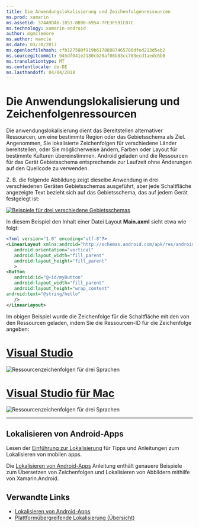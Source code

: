 ```yaml
---
title: Die Anwendungslokalisierung und Zeichenfolgenressourcen
ms.prod: xamarin
ms.assetid: 374A9DA6-1853-8B98-6954-7FE3F591C07C
ms.technology: xamarin-android
author: mgmclemore
ms.author: mamcle
ms.date: 03/30/2017
ms.openlocfilehash: cfb127500f919b61788087465700dfed213d5eb2
ms.sourcegitcommit: 945df041e2180cb20af08b83cc703ecd1aedc6b0
ms.translationtype: MT
ms.contentlocale: de-DE
ms.lasthandoff: 04/04/2018
---
```

# <a name="application-localization-and-string-resources"></a>Die Anwendungslokalisierung und Zeichenfolgenressourcen

Die anwendungslokalisierung dient das Bereitstellen alternativer Ressourcen, um eine bestimmte Region oder das Gebietsschema als Ziel. Angenommen, Sie lokalisierte Zeichenfolgen für verschiedene Länder bereitstellen, oder Sie möglicherweise ändern, Farben oder Layout für bestimmte Kulturen übereinstimmen. Android geladen und die Ressourcen für das Gerät Gebietsschema entsprechende zur Laufzeit ohne Änderungen auf den Quellcode zu verwenden.

Z. B. die folgende Abbildung zeigt dieselbe Anwendung in drei verschiedenen Geräten Gebietsschemas ausgeführt, aber jede Schaltfläche angezeigte Text bezieht sich auf das Gebietsschema, das auf jedem Gerät festgelegt ist:

[![Beispiele für drei verschiedene Gebietsschemas](application-localization-images/01-click-me-sml.png)](application-localization-images/01-click-me.png#lightbox)

In diesem Beispiel den Inhalt einer Datei Layout **Main.axml** sieht etwa wie folgt:

```xml
<?xml version="1.0" encoding="utf-8"?>
<LinearLayout xmlns:android="http://schemas.android.com/apk/res/android"
   android:orientation="vertical"
   android:layout_width="fill_parent"
   android:layout_height="fill_parent"
   >
<Button  
   android:id="@+id/myButton"
   android:layout_width="fill_parent"
   android:layout_height="wrap_content"
android:text="@string/hello"
   />
</LinearLayout>
```

Im obigen Beispiel wurde die Zeichenfolge für die Schaltfläche mit den von den Ressourcen geladen, indem Sie die Ressourcen-ID für die Zeichenfolge angeben:

# <a name="visual-studiotabvswin"></a>[Visual Studio](#tab/vswin)

![Ressourcenzeichenfolgen für drei Sprachen](application-localization-images/02-resource-strings-vs.png)
 
# <a name="visual-studio-for-mactabvsmac"></a>[Visual Studio für Mac](#tab/vsmac)

![Ressourcenzeichenfolgen für drei Sprachen](application-localization-images/02-resource-strings-xs.png)
 
-----
 
## <a name="localizing-android-apps"></a>Lokalisieren von Android-Apps

Lesen der [Einführung zur Lokalisierung](~/cross-platform/app-fundamentals/localization.md) für Tipps und Anleitungen zum Lokalisieren von mobilen apps.

Die [Lokalisieren von Android-Apps](~/android/app-fundamentals/localization.md) Anleitung enthält genauere Beispiele zum Übersetzen von Zeichenfolgen und Lokalisieren von Abbildern mithilfe von Xamarin.Android.



## <a name="related-links"></a>Verwandte Links

- [Lokalisieren von Android-Apps](~/android/app-fundamentals/localization.md)
- [Plattformübergreifende Lokalisierung (Übersicht)](~/cross-platform/app-fundamentals/localization.md)
